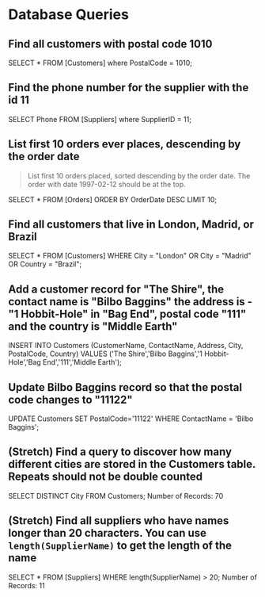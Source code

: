 # Database Queries

## Find all customers with postal code 1010 

SELECT * FROM [Customers] where PostalCode = 1010;

## Find the phone number for the supplier with the id 11

SELECT Phone FROM [Suppliers] where SupplierID = 11;

## List first 10 orders ever places, descending by the order date
> List first 10 orders placed, sorted descending by the order date. The order with date 1997-02-12 should be at the top.

SELECT * FROM [Orders] 
ORDER BY OrderDate DESC
LIMIT 10;

## Find all customers that live in London, Madrid, or Brazil

SELECT * FROM [Customers]
WHERE City = "London" OR City = "Madrid" OR Country = "Brazil";

## Add a customer record for "The Shire", the contact name is "Bilbo Baggins" the address is -"1 Hobbit-Hole" in "Bag End", postal code "111" and the country is "Middle Earth"

INSERT INTO Customers (CustomerName, ContactName, Address, City, PostalCode, Country)
VALUES ('The Shire','Bilbo Baggins','1 Hobbit-Hole','Bag End','111','Middle Earth');

## Update Bilbo Baggins record so that the postal code changes to "11122"

UPDATE Customers
SET PostalCode='11122'
WHERE ContactName = 'Bilbo Baggins';

## (Stretch) Find a query to discover how many different cities are stored in the Customers table. Repeats should not be double counted

SELECT DISTINCT City FROM Customers;
Number of Records: 70

## (Stretch) Find all suppliers who have names longer than 20 characters. You can use `length(SupplierName)` to get the length of the name

SELECT * FROM [Suppliers] WHERE length(SupplierName) > 20;
Number of Records: 11